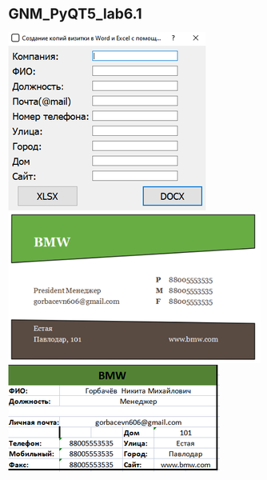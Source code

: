 # GNM_PyQT5_lab6.1

![Screenshot](screenshot1.PNG)
![Screenshot](screenshot2.PNG)
![Screenshot](screenshot3.PNG)
